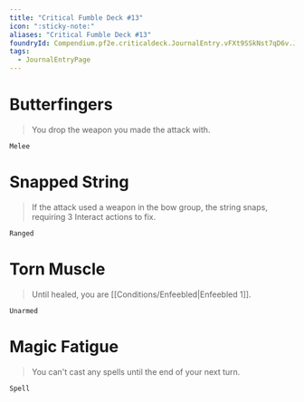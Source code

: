 ```yaml
---
title: "Critical Fumble Deck #13"
icon: ":sticky-note:"
aliases: "Critical Fumble Deck #13"
foundryId: Compendium.pf2e.criticaldeck.JournalEntry.vFXt9SSkNst7qD6v.JournalEntryPage.O54GgNHACD44rViW
tags:
  - JournalEntryPage
---
```

# Butterfingers

> You drop the weapon you made the attack with.

`Melee`

# Snapped String

> If the attack used a weapon in the bow group, the string snaps, requiring 3 Interact actions to fix.

`Ranged`

# Torn Muscle

> Until healed, you are [[Conditions/Enfeebled|Enfeebled 1]].

`Unarmed`

# Magic Fatigue

> You can't cast any spells until the end of your next turn.

`Spell`